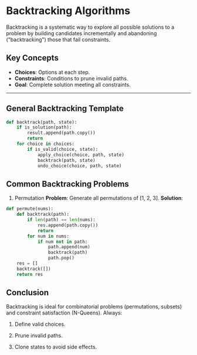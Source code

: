 # Backtracking Algorithms

Backtracking is a systematic way to explore all possible solutions to a problem by building candidates incrementally and abandoning ("backtracking") those that fail constraints.

## Key Concepts
- **Choices**: Options at each step.
- **Constraints**: Conditions to prune invalid paths.
- **Goal**: Complete solution meeting all constraints.

---

## General Backtracking Template
```python
def backtrack(path, state):
    if is_solution(path):
        result.append(path.copy())
        return
    for choice in choices:
        if is_valid(choice, state):
            apply_choice(choice, path, state)
            backtrack(path, state)
            undo_choice(choice, path, state)
```
## Common Backtracking Problems
1. Permutation
	**Problem**: Generate all permutations of [1, 2, 3].
	**Solution**:
```python
def permute(nums):
	def backtrack(path):
		if len(path) == len(nums):
			res.append(path.copy())
			return
		for num in nums:
			if num not in path:
				path.append(num)
				backtrack(path)
				path.pop()
	res = []
	backtrack([])
	return res
```
## Conclusion
Backtracking is ideal for combinatorial problems (permutations, subsets) and constraint satisfaction (N-Queens). Always:

1. Define valid choices.

2. Prune invalid paths.

3. Clone states to avoid side effects.
